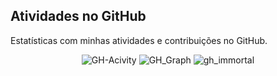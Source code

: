 ## Atividades no GitHub
Estatísticas com minhas atividades e contribuições no GitHub.

<div align="center">
<img alt="GH-Acivity" src="https://github-stats-alpha.vercel.app/api?username=mayannaoliveira&cc=22272e&tc=37BCF6&ic=fff&bc=0000">
  <img alt="GH_Graph" src="https://github-readme-activity-graph.vercel.app/graph?username=mayannaoliveira&theme=github-compact&hide_border=false">
  <img alt="gh_immortal" src="https://github-immortality.vercel.app/api?username=mayannaoliveira">
  </div>

<!--START_SECTION:activity-->
<!--END_SECTION:activity-->

